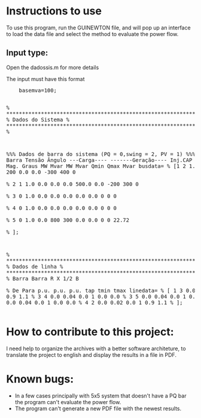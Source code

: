 <!DOCTYPE html>
<html>
<head>
</head>
  <body>
    <h1><?php $x = 1;
    echo "Testing php" .$x. "/n";
?></h1>
    <h1>Instructions to use</h1>
    <p> To use this program, run the GUINEWTON file, and will pop up an interface to load the data file and select the method to evaluate the power flow.</p>
        <h2>Input type: </h2>
    <p>Open the dadossis.m for more details</p>
    <p>The input must have this format<p>
    <pre>
    basemva=100;

% ********************************************************************** %
%                             Dados do Sistema
% ********************************************************************** %

%%% Dados de barra do sistema (PQ = 0,swing = 2, PV = 1)
%%%
%        Barra Barra  Tensão  Ângulo   ---Carga----    -------Geração----     Inj.CAP
%        No    Tipo    Mag.    Graus    MW    Mvar      MW  Mvar  Qmin Qmax    Mvar
busdata=
%        [1       2     1.0     0.0     500    200       0.0  0.0   -300 400      0   
%         2       1     1.0     0.0     0.0    0.0     500.0  0.0   -200 300      0   
%         3       0     1.0     0.0     0.0    0.0       0.0  0.0     0   0       0    
%         4       0     1.0     0.0     0.0    0.0       0.0  0.0     0   0       0    
%         5       0     1.0     0.0     800    300       0.0  0.0     0   0     22.72  
%         ];
        

% ********************************************************************** %
%                             Dados de linha
% ********************************************************************** %
%         Barra  Barra    R      X     1/2 B   
%         De     Para    p.u.   p.u.   p.u.   tap   tmin tmax
linedata=
%         [ 1      3      0.0    0.02   0.0     1     0.9  1.1
%           3      4      0.0    0.04   0.0     1     0.0  0.0
%           3      5      0.0    0.04   0.0     1     0.0  0.0
%           4      5      0.0    0.04   0.0     1     0.0  0.0
%           4      2      0.0    0.02   0.0     1     0.9  1.1
%          ];
          </pre>
    <h1> How to contribute to this project: </h1>
    <p> I need help to organize the archives with a better software architeture, to translate the project to english and display the results in a file in PDF. </p>
    
   <h1> Known bugs:</h1>
    
   <ul>
    <li>  In a few cases principally with 5x5 system that doesn't have a PQ bar the program can't evaluate the power flow. </li>
    <li> The program can't generate a new PDF file with the newest results. </li>
    </ul>
   
    
    
  </body>
  </html>
  
